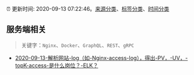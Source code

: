:alarm_clock: 更新时间: 2020-09-13 07:22:46。[来源分类](../README.md)、[标签分类](../TAGS.md)、[时间分类](../TIMELINE.md)

## 服务端相关


> 关键字：`Nginx`、`Docker`、`GraphQL`、`REST`、`gRPC`



- [2020-09-13-解析网站-log（如-Nginx-access-log），得出-PV，-UV，-topK-access-是什么岗位？-ELK？](https://www.v2ex.com/t/706562) 